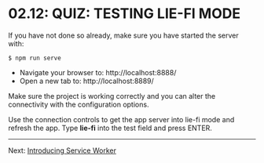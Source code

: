 # 02.12: QUIZ: TESTING LIE-FI MODE
If you have not done so already, make sure you have started the server with:

```shell
$ npm run serve
```

  - Navigate your browser to: http://localhost:8888/
  - Open a new tab to: http://localhost:8889/

Make sure the project is working correctly and you can alter the connectivity with the configuration options.

Use the connection controls to get the app server into lie-fi mode and refresh the app. Type **lie-fi** into the test field and press ENTER.

- - -

Next: [Introducing Service Worker](./13-intro-service-worker.md)